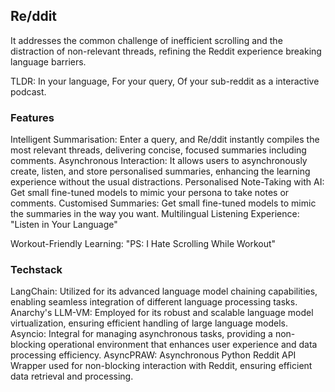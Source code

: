 ## Re/ddit 
It addresses the common challenge of inefficient scrolling and the distraction of non-relevant threads, refining the Reddit experience breaking language barriers.

TLDR: In your language, For your query, Of your sub-reddit as a interactive podcast.

### Features
Intelligent Summarisation: Enter a query, and Re/ddit instantly compiles the most relevant threads, delivering concise, focused summaries including comments.
Asynchronous Interaction: It allows users to asynchronously create, listen, and store personalised summaries, enhancing the learning experience without the usual distractions.
Personalised Note-Taking with AI: Get small fine-tuned models to mimic your persona to take notes or comments.
Customised Summaries: Get small fine-tuned models to mimic the summaries in the way you want.
Multilingual Listening Experience: "Listen in Your Language"

Workout-Friendly Learning: "PS: I Hate Scrolling While Workout" 


### Techstack
LangChain: Utilized for its advanced language model chaining capabilities, enabling seamless integration of different language processing tasks.
Anarchy's LLM-VM: Employed for its robust and scalable language model virtualization, ensuring efficient handling of large language models.
Asyncio: Integral for managing asynchronous tasks, providing a non-blocking operational environment that enhances user experience and data processing efficiency.
AsyncPRAW: Asynchronous Python Reddit API Wrapper used for non-blocking interaction with Reddit, ensuring efficient data retrieval and processing.


